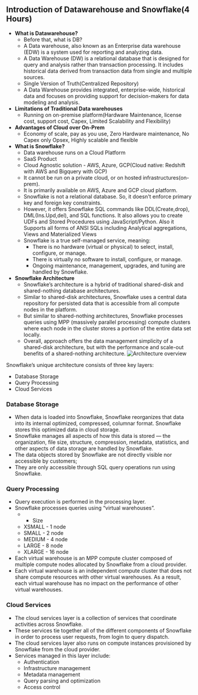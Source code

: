

## Introduction of Datawarehouse and Snowflake(4 Hours)
- **What is Datawarehouse?**
	- Before that, what is DB?
	- A Data warehouse, also known as an Enterprise data warehouse (EDW) is a system used for reporting and analyzing data.
	- A Data Warehouse (DW) is a relational database that is designed for query and analysis rather than transaction processing. It includes historical data derived from transaction data from single and multiple sources.
	- Single Version of Truth(Centralized Repository)
	- A Data Warehouse provides integrated, enterprise-wide, historical data and focuses on providing support for decision-makers for data modeling and analysis.
- **Limitations of Traditional Data warehouses**
	- Running on on-premise platform(Hardware Maintenance, license cost, support cost, Capex, Limited Scalability and Flexibility)
- **Advantages of Cloud over On-Prem**
	-  Economy of scale, pay as you use, Zero Hardware maintenance, No Capex only Opsex, Highly scalable and flexible
- **What is Snowflake?**
	- Data warehouse runs on a Cloud Platform
	- SaaS Product
	- Cloud Agnostic solution - AWS, Azure, GCP(Cloud native: Redshift with AWS and  Bigquery with GCP) 
	- It cannot be run on a private cloud, or on hosted infrastructures(on-prem).
	- It is primarily available on AWS, Azure and GCP cloud platform.  
	- Snowflake is not a relational database. So, it doesn't enforce primary key and foreign key constraints.
	- However, it offers Snowflake SQL commands like DDL(Create,drop), DML(Ins.Upd,del), and SQL functions. It also allows you to create UDFs and Stored Procedures using JavaScript/Python. Also it Supports all forms of ANSI SQLs including Analytical aggregations, Views and Materialized Views
	- Snowflake is a true self-managed service, meaning:
		- There is no hardware (virtual or physical) to select, install, configure, or manage.
		- There is virtually no software to install, configure, or manage.
		- Ongoing maintenance, management, upgrades, and tuning are handled by Snowflake.
-  **Snowflake Architecture**
    - Snowflake’s architecture is a hybrid of traditional shared-disk and shared-nothing database architectures. 
    - Similar to shared-disk architectures, Snowflake uses a central data repository for persisted data that is accessible from all compute nodes in the platform. 
    - But similar to shared-nothing architectures, Snowflake processes queries using MPP (massively parallel processing) compute clusters where each node in the cluster stores a portion of the entire data set locally. 
    - Overall, approach offers the data management simplicity of a shared-disk architecture, but with the performance and scale-out benefits of a shared-nothing architecture.
	![Architecture overview](https://docs.snowflake.com/en/_images/architecture-overview.png)

Snowflake’s unique architecture consists of three key layers:

- Database Storage
- Query Processing
- Cloud Services
    

### Database Storage

- When data is loaded into Snowflake, Snowflake reorganizes that data into its internal optimized, compressed, columnar format. Snowflake stores this optimized data in cloud storage.
- Snowflake manages all aspects of how this data is stored — the organization, file size, structure, compression, metadata, statistics, and other aspects of data storage are handled by Snowflake.
- The data objects stored by Snowflake are not directly visible nor accessible by customers; 
- They are only accessible through SQL query operations run using Snowflake.

### Query Processing

- Query execution is performed in the processing layer. 
- Snowflake processes queries using “virtual warehouses”. 
	- - Size
	- XSMALL  - 1 node
	- SMALL    - 2 node
	- MEDIUM  - 4 node
	- LARGE     - 8 node
	- XLARGE  - 16 node
- Each virtual warehouse is an MPP compute cluster composed of multiple compute nodes allocated by Snowflake from a cloud provider.
- Each virtual warehouse is an independent compute cluster that does not share compute resources with other virtual warehouses. As a result, each virtual warehouse has no impact on the performance of other virtual warehouses.


### Cloud Services

- The cloud services layer is a collection of services that coordinate activities across Snowflake. 
- These services tie together all of the different components of Snowflake in order to process user requests, from login to query dispatch.
- The cloud services layer also runs on compute instances provisioned by Snowflake from the cloud provider.
- Services managed in this layer include:
	- Authentication
	- Infrastructure management
	- Metadata management
	- Query parsing and optimization
	- Access control


